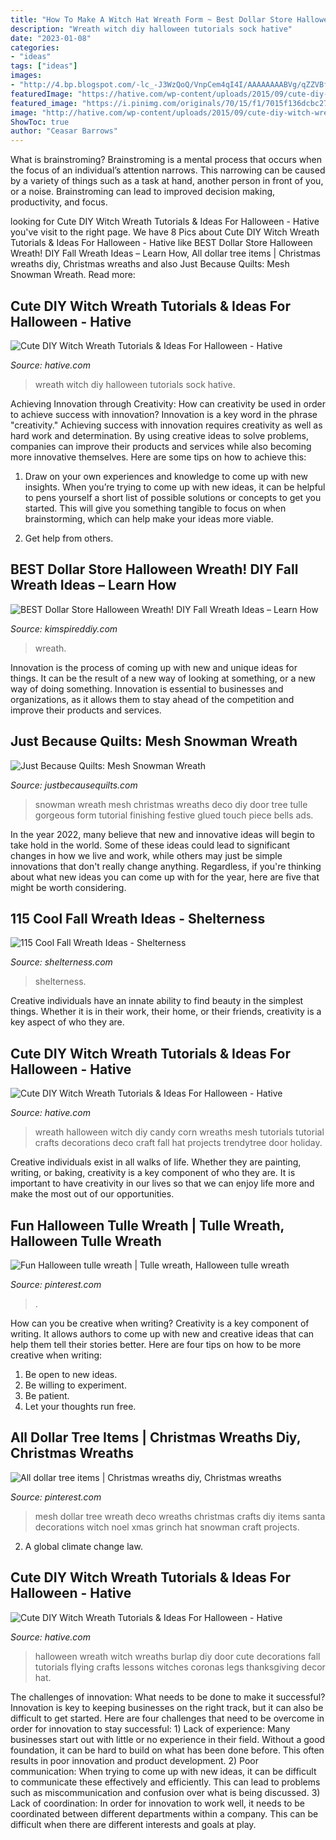 ```yaml
---
title: "How To Make A Witch Hat Wreath Form ~ Best Dollar Store Halloween Wreath! Diy Fall Wreath Ideas – Learn How"
description: "Wreath witch diy halloween tutorials sock hative"
date: "2023-01-08"
categories:
- "ideas"
tags: ["ideas"]
images:
- "http://4.bp.blogspot.com/-lc_-J3WzQoQ/VnpCem4qI4I/AAAAAAAABVg/qZZVBfrkXY8/s1600/241.JPG"
featuredImage: "https://hative.com/wp-content/uploads/2015/09/cute-diy-witch-wreath-tutorials/14-cute-diy-witch-wreath-tutorials.jpg"
featured_image: "https://i.pinimg.com/originals/70/15/f1/7015f136dcbc272c9477f29b52ad789c.jpg"
image: "http://hative.com/wp-content/uploads/2015/09/cute-diy-witch-wreath-tutorials/4-cute-diy-witch-wreath-tutorials.jpg"
ShowToc: true
author: "Ceasar Barrows"
---
```



What is brainstroming? Brainstroming is a mental process that occurs when the focus of an individual’s attention narrows. This narrowing can be caused by a variety of things such as a task at hand, another person in front of you, or a noise. Brainstroming can lead to improved decision making, productivity, and focus.

	

		
looking for Cute DIY Witch Wreath Tutorials &amp; Ideas For Halloween - Hative you've visit to the right page. We have 8 Pics about Cute DIY Witch Wreath Tutorials &amp; Ideas For Halloween - Hative like BEST Dollar Store Halloween Wreath! DIY Fall Wreath Ideas – Learn How, All dollar tree items | Christmas wreaths diy, Christmas wreaths and also Just Because Quilts: Mesh Snowman Wreath. Read more:
		
    
## Cute DIY Witch Wreath Tutorials &amp; Ideas For Halloween - Hative

<img loading=lazy src="https://hative.com/wp-content/uploads/2015/09/cute-diy-witch-wreath-tutorials/2-cute-diy-witch-wreath-tutorials.jpg" onerror="this.onerror=null;this.src='https://tse1.mm.bing.net/th?id=OIP.CbqXbHFuTD1_1pAyBAjykgHaKR&amp;pid=15.1';" alt="Cute DIY Witch Wreath Tutorials &amp; Ideas For Halloween - Hative">

_Source: hative.com_

>wreath witch diy halloween tutorials sock hative. 

	

Achieving Innovation through Creativity: How can creativity be used in order to achieve success with innovation?
Innovation is a key word in the phrase "creativity." Achieving success with innovation requires creativity as well as hard work and determination. By using creative ideas to solve problems, companies can improve their products and services while also becoming more innovative themselves. Here are some tips on how to achieve this: 
1. Draw on your own experiences and knowledge to come up with new insights. When you’re trying to come up with new ideas, it can be helpful to pens yourself a short list of possible solutions or concepts to get you started. This will give you something tangible to focus on when brainstorming, which can help make your ideas more viable. 

2. Get help from others.

    
## BEST Dollar Store Halloween Wreath! DIY Fall Wreath Ideas – Learn How

<img loading=lazy src="https://kimspireddiy.com/wp-content/uploads/2019/10/DIY-Dollar-Tree-Halloween-Witch-Wreath.jpg" onerror="this.onerror=null;this.src='https://tse2.mm.bing.net/th?id=OIP.xtDmA2_LW2hWruuGXLiK8AHaLH&amp;pid=15.1';" alt="BEST Dollar Store Halloween Wreath! DIY Fall Wreath Ideas – Learn How">

_Source: kimspireddiy.com_

>wreath. 

	

Innovation is the process of coming up with new and unique ideas for things. It can be the result of a new way of looking at something, or a new way of doing something. Innovation is essential to businesses and organizations, as it allows them to stay ahead of the competition and improve their products and services.

    
## Just Because Quilts: Mesh Snowman Wreath

<img loading=lazy src="http://4.bp.blogspot.com/-lc_-J3WzQoQ/VnpCem4qI4I/AAAAAAAABVg/qZZVBfrkXY8/s1600/241.JPG" onerror="this.onerror=null;this.src='https://tse1.mm.bing.net/th?id=OIP.pyL_NQg-vBx7CEKRnsk7GwHaJ4&amp;pid=15.1';" alt="Just Because Quilts: Mesh Snowman Wreath">

_Source: justbecausequilts.com_

>snowman wreath mesh christmas wreaths deco diy door tree tulle gorgeous form tutorial finishing festive glued touch piece bells ads. 

	

In the year 2022, many believe that new and innovative ideas will begin to take hold in the world. Some of these ideas could lead to significant changes in how we live and work, while others may just be simple innovations that don't really change anything. Regardless, if you're thinking about what new ideas you can come up with for the year, here are five that might be worth considering.

    
## 115 Cool Fall Wreath Ideas - Shelterness

<img loading=lazy src="https://i.shelterness.com/2011/10/101-cool-fall-wreath-ideas-7.jpg" onerror="this.onerror=null;this.src='https://tse2.mm.bing.net/th?id=OIP.Th8jkQQKubxGOQvb5X9uygHaJ4&amp;pid=15.1';" alt="115 Cool Fall Wreath Ideas - Shelterness">

_Source: shelterness.com_

>shelterness. 

	

Creative individuals have an innate ability to find beauty in the simplest things. Whether it is in their work, their home, or their friends, creativity is a key aspect of who they are.

    
## Cute DIY Witch Wreath Tutorials &amp; Ideas For Halloween - Hative

<img loading=lazy src="http://hative.com/wp-content/uploads/2015/09/cute-diy-witch-wreath-tutorials/4-cute-diy-witch-wreath-tutorials.jpg" onerror="this.onerror=null;this.src='https://tse1.mm.bing.net/th?id=OIP.fuai_450Em_2Qk-nDjqYgQHaLE&amp;pid=15.1';" alt="Cute DIY Witch Wreath Tutorials &amp; Ideas For Halloween - Hative">

_Source: hative.com_

>wreath halloween witch diy candy corn wreaths mesh tutorials tutorial crafts decorations deco craft fall hat projects trendytree door holiday. 

	

Creative individuals exist in all walks of life. Whether they are painting, writing, or baking, creativity is a key component of who they are. It is important to have creativity in our lives so that we can enjoy life more and make the most out of our opportunities.

    
## Fun Halloween Tulle Wreath | Tulle Wreath, Halloween Tulle Wreath

<img loading=lazy src="https://i.pinimg.com/originals/70/15/f1/7015f136dcbc272c9477f29b52ad789c.jpg" onerror="this.onerror=null;this.src='https://tse3.mm.bing.net/th?id=OIP.Swi-hN_u8J7MllIyzm8BbQHaNK&amp;pid=15.1';" alt="Fun Halloween tulle wreath | Tulle wreath, Halloween tulle wreath">

_Source: pinterest.com_

>. 

	

How can you be creative when writing?
Creativity is a key component of writing. It allows authors to come up with new and creative ideas that can help them tell their stories better. Here are four tips on how to be more creative when writing:
1. Be open to new ideas.
2. Be willing to experiment.
3. Be patient.
4. Let your thoughts run free.

    
## All Dollar Tree Items | Christmas Wreaths Diy, Christmas Wreaths

<img loading=lazy src="https://i.pinimg.com/originals/d8/39/a5/d839a51b293374c57ccd2b8faf08023c.jpg" onerror="this.onerror=null;this.src='https://tse3.mm.bing.net/th?id=OIP.4WWGGJHmz-0IfOZF8fDb9AHaNI&amp;pid=15.1';" alt="All dollar tree items | Christmas wreaths diy, Christmas wreaths">

_Source: pinterest.com_

>mesh dollar tree wreath deco wreaths christmas crafts diy items santa decorations witch noel xmas grinch hat snowman craft projects. 

	

2. A global climate change law.

    
## Cute DIY Witch Wreath Tutorials &amp; Ideas For Halloween - Hative

<img loading=lazy src="https://hative.com/wp-content/uploads/2015/09/cute-diy-witch-wreath-tutorials/14-cute-diy-witch-wreath-tutorials.jpg" onerror="this.onerror=null;this.src='https://tse1.mm.bing.net/th?id=OIP.8dyoidn7qEXz0ZIPzTSjuQHaK_&amp;pid=15.1';" alt="Cute DIY Witch Wreath Tutorials &amp; Ideas For Halloween - Hative">

_Source: hative.com_

>halloween wreath witch wreaths burlap diy door cute decorations fall tutorials flying crafts lessons witches coronas legs thanksgiving decor hat. 

	

The challenges of innovation: What needs to be done to make it successful?
Innovation is key to keeping businesses on the right track, but it can also be difficult to get started. Here are four challenges that need to be overcome in order for innovation to stay successful: 1) Lack of experience: Many businesses start out with little or no experience in their field. Without a good foundation, it can be hard to build on what has been done before. This often results in poor innovation and product development. 2) Poor communication: When trying to come up with new ideas, it can be difficult to communicate these effectively and efficiently. This can lead to problems such as miscommunication and confusion over what is being discussed. 3) Lack of coordination: In order for innovation to work well, it needs to be coordinated between different departments within a company. This can be difficult when there are different interests and goals at play.

